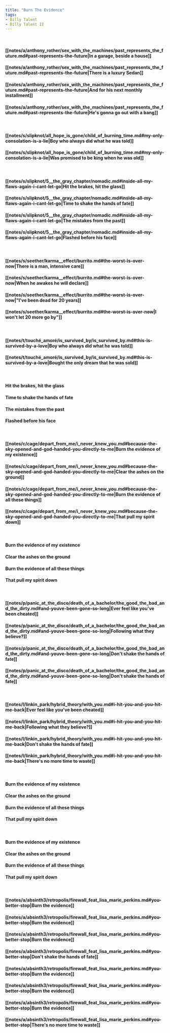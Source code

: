 ```yaml
---
title: "Burn The Evidence"
tags:
- Billy Talent
- Billy Talent II
---
```

&nbsp;
#### [[notes/a/anthony_rother/sex_with_the_machines/past_represents_the_future.md#past-represents-the-future|In a garage, beside a house]]
#### [[notes/a/anthony_rother/sex_with_the_machines/past_represents_the_future.md#past-represents-the-future|There is a luxury Sedan]]
#### [[notes/a/anthony_rother/sex_with_the_machines/past_represents_the_future.md#past-represents-the-future|And for his next monthly installment]]
#### [[notes/a/anthony_rother/sex_with_the_machines/past_represents_the_future.md#past-represents-the-future|He's gonna go out with a bang]]
&nbsp;
#### [[notes/s/slipknot/all_hope_is_gone/child_of_burning_time.md#my-only-consolation-is-a-lie|Boy who always did what he was told]]
#### [[notes/s/slipknot/all_hope_is_gone/child_of_burning_time.md#my-only-consolation-is-a-lie|Was promised to be king when he was old]]
&nbsp;
#### [[notes/s/slipknot/5__the_gray_chapter/nomadic.md#inside-all-my-flaws-again-i-cant-let-go|Hit the brakes, hit the glass]]
#### [[notes/s/slipknot/5__the_gray_chapter/nomadic.md#inside-all-my-flaws-again-i-cant-let-go|Time to shake the hands of fate]]
#### [[notes/s/slipknot/5__the_gray_chapter/nomadic.md#inside-all-my-flaws-again-i-cant-let-go|The mistakes from the past]]
#### [[notes/s/slipknot/5__the_gray_chapter/nomadic.md#inside-all-my-flaws-again-i-cant-let-go|Flashed before his face]]
&nbsp;
#### [[notes/s/seether/karma__effect/burrito.md#the-worst-is-over-now|There is a man, intensive care]]
#### [[notes/s/seether/karma__effect/burrito.md#the-worst-is-over-now|When he awakes he will declare]]
#### [[notes/s/seether/karma__effect/burrito.md#the-worst-is-over-now|"I've been dead for 20 years]]
#### [[notes/s/seether/karma__effect/burrito.md#the-worst-is-over-now|I won't let 20 more go by"]]
&nbsp;
#### [[notes/t/touché_amoré/is_survived_by/is_survived_by.md#this-is-survived-by-a-love|Boy who always did what he was told]]
#### [[notes/t/touché_amoré/is_survived_by/is_survived_by.md#this-is-survived-by-a-love|Bought the only dream that he was sold]]
&nbsp;
#### Hit the brakes, hit the glass
#### Time to shake the hands of fate
#### The mistakes from the past
#### Flashed before his face
&nbsp;
#### [[notes/c/cage/depart_from_me/i_never_knew_you.md#because-the-sky-opened-and-god-handed-you-directly-to-me|Burn the evidence of my existence]]
#### [[notes/c/cage/depart_from_me/i_never_knew_you.md#because-the-sky-opened-and-god-handed-you-directly-to-me|Clear the ashes on the ground]]
#### [[notes/c/cage/depart_from_me/i_never_knew_you.md#because-the-sky-opened-and-god-handed-you-directly-to-me|Burn the evidence of all these things]]
#### [[notes/c/cage/depart_from_me/i_never_knew_you.md#because-the-sky-opened-and-god-handed-you-directly-to-me|That pull my spirit down]]
&nbsp;
#### Burn the evidence of my existence
#### Clear the ashes on the ground
#### Burn the evidence of all these things
#### That pull my spirit down
&nbsp;
#### [[notes/p/panic_at_the_disco/death_of_a_bachelor/the_good_the_bad_and_the_dirty.md#and-youve-been-gone-so-long|Ever feel like you've been cheated]]
#### [[notes/p/panic_at_the_disco/death_of_a_bachelor/the_good_the_bad_and_the_dirty.md#and-youve-been-gone-so-long|Following what they believe?]]
#### [[notes/p/panic_at_the_disco/death_of_a_bachelor/the_good_the_bad_and_the_dirty.md#and-youve-been-gone-so-long|Don't shake the hands of fate]]
#### [[notes/p/panic_at_the_disco/death_of_a_bachelor/the_good_the_bad_and_the_dirty.md#and-youve-been-gone-so-long|Don't shake the hands of fate]]
&nbsp;
#### [[notes/l/linkin_park/hybrid_theory/with_you.md#i-hit-you-and-you-hit-me-back|Ever feel like you've been cheated]]
#### [[notes/l/linkin_park/hybrid_theory/with_you.md#i-hit-you-and-you-hit-me-back|Following what they believe?]]
#### [[notes/l/linkin_park/hybrid_theory/with_you.md#i-hit-you-and-you-hit-me-back|Don't shake the hands of fate]]
#### [[notes/l/linkin_park/hybrid_theory/with_you.md#i-hit-you-and-you-hit-me-back|There's no more time to waste]]
&nbsp;
#### Burn the evidence of my existence
#### Clear the ashes on the ground
#### Burn the evidence of all these things
#### That pull my spirit down
&nbsp;
#### Burn the evidence of my existence
#### Clear the ashes on the ground
#### Burn the evidence of all these things
#### That pull my spirit down
&nbsp;
#### [[notes/a/absinth3/retropolis/firewall_feat_lisa_marie_perkins.md#you-better-stop|Burn the evidence]]
#### [[notes/a/absinth3/retropolis/firewall_feat_lisa_marie_perkins.md#you-better-stop|Burn the evidence]]
#### [[notes/a/absinth3/retropolis/firewall_feat_lisa_marie_perkins.md#you-better-stop|Burn the evidence]]
#### [[notes/a/absinth3/retropolis/firewall_feat_lisa_marie_perkins.md#you-better-stop|Don't shake the hands of fate]]
#### [[notes/a/absinth3/retropolis/firewall_feat_lisa_marie_perkins.md#you-better-stop|Burn the evidence]]
#### [[notes/a/absinth3/retropolis/firewall_feat_lisa_marie_perkins.md#you-better-stop|Burn the evidence]]
#### [[notes/a/absinth3/retropolis/firewall_feat_lisa_marie_perkins.md#you-better-stop|Burn the evidence]]
#### [[notes/a/absinth3/retropolis/firewall_feat_lisa_marie_perkins.md#you-better-stop|There's no more time to waste]]
